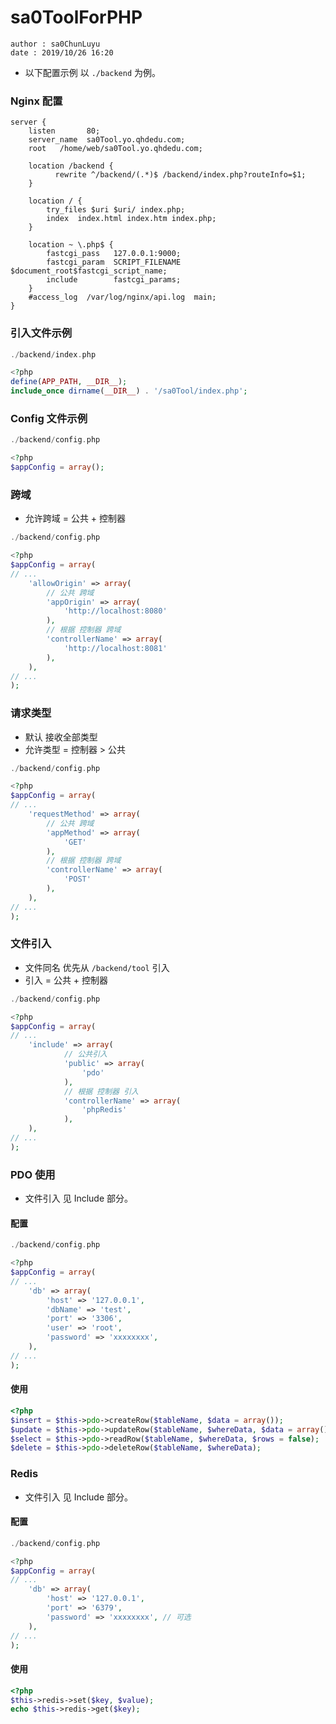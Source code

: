 # sa0ToolForPHP

```
author : sa0ChunLuyu  
date : 2019/10/26 16:20
```

* 以下配置示例 以 `./backend` 为例。

### Nginx 配置

```
server {
    listen       80;
    server_name  sa0Tool.yo.qhdedu.com;
    root   /home/web/sa0Tool.yo.qhdedu.com;

    location /backend {
          rewrite ^/backend/(.*)$ /backend/index.php?routeInfo=$1;
    }
    
    location / {
        try_files $uri $uri/ index.php;
        index  index.html index.htm index.php;
    }

    location ~ \.php$ {
        fastcgi_pass   127.0.0.1:9000;
        fastcgi_param  SCRIPT_FILENAME  $document_root$fastcgi_script_name;
        include        fastcgi_params;
    }
    #access_log  /var/log/nginx/api.log  main;
}
```

### 引入文件示例
```php
./backend/index.php

<?php
define(APP_PATH, __DIR__);
include_once dirname(__DIR__) . '/sa0Tool/index.php';
```

### Config 文件示例
```php
./backend/config.php

<?php
$appConfig = array();
```

### 跨域
* 允许跨域 = 公共 +  控制器
```php
./backend/config.php

<?php
$appConfig = array(
// ...
    'allowOrigin' => array(
        // 公共 跨域
        'appOrigin' => array(
            'http://localhost:8080'
        ),
        // 根据 控制器 跨域
        'controllerName' => array(
            'http://localhost:8081'
        ),
    ),
// ...
);
```

### 请求类型
* 默认 接收全部类型
* 允许类型 = 控制器 > 公共
```php
./backend/config.php

<?php
$appConfig = array(
// ...
    'requestMethod' => array(
        // 公共 跨域
        'appMethod' => array(
            'GET'
        ),
        // 根据 控制器 跨域
        'controllerName' => array(
            'POST'
        ),
    ),
// ...
);
```

### 文件引入
* 文件同名 优先从 `/backend/tool` 引入
* 引入 = 公共 + 控制器
```php
./backend/config.php

<?php
$appConfig = array(
// ...
    'include' => array(
            // 公共引入
            'public' => array(
                'pdo'
            ),
            // 根据 控制器 引入
            'controllerName' => array(
                'phpRedis'
            ),
    ),
// ...
);
```

### PDO 使用
* 文件引入 见 Include 部分。

#### 配置
```php
./backend/config.php

<?php
$appConfig = array(
// ...
    'db' => array(
        'host' => '127.0.0.1',
        'dbName' => 'test',
        'port' => '3306',
        'user' => 'root',
        'password' => 'xxxxxxxx',
    ),
// ...
);
```

#### 使用
```php
<?php
$insert = $this->pdo->createRow($tableName, $data = array());
$update = $this->pdo->updateRow($tableName, $whereData, $data = array());
$select = $this->pdo->readRow($tableName, $whereData, $rows = false);
$delete = $this->pdo->deleteRow($tableName, $whereData);
```

### Redis 
* 文件引入 见 Include 部分。
#### 配置
```php
./backend/config.php

<?php
$appConfig = array(
// ...
    'db' => array(
        'host' => '127.0.0.1',
        'port' => '6379',
        'password' => 'xxxxxxxx', // 可选
    ),
// ...
);
```

#### 使用
```php
<?php
$this->redis->set($key, $value);
echo $this->redis->get($key);
```
